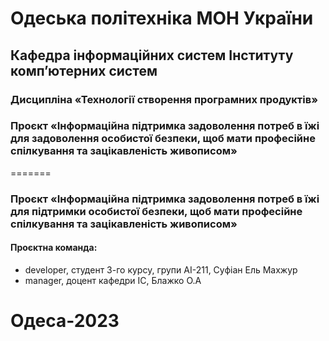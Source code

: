# Одеська політехніка МОН України

## Кафедра інформаційних систем Інституту комп’ютерних систем

### Дисципліна «Технології створення програмних продуктів»

### Проєкт «Інформаційна підтримка задоволення потреб в їжі для задоволення особистої безпеки, щоб мати професійне спілкування та зацікавленість живописом»
=======
### Проєкт «Інформаційна підтримка задоволення потреб в їжі для підтримки особистої безпеки, щоб мати професійне спілкування та зацікавленість живописом»

#### Проєктна команда:

- developer, студент 3-го курсу, групи АІ-211, Суфіан Ель Махжур
- manager, доцент кафедри ІС, Блажко О.А

# Одеса-2023
